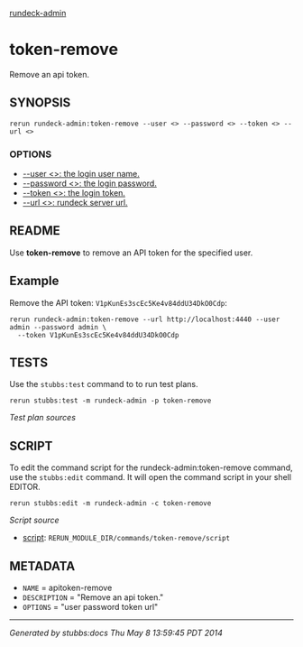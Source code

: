 [rundeck-admin](../../index.html)
# token-remove 

Remove an api token.

## SYNOPSIS

    rerun rundeck-admin:token-remove --user <> --password <> --token <> --url <>

### OPTIONS

* [    --user <>: the login user name.](../../options/user/index.html)
* [    --password <>: the login password.](../../options/password/index.html)
* [    --token <>: the login token.](../../options/token/index.html)
* [    --url <>: rundeck server url.](../../options/url/index.html)

## README

Use **token-remove** to remove an API token for the specified user.

Example
-------

Remove the API token: `V1pKunEs3scEc5Ke4v84ddU34DkO0Cdp`:

    rerun rundeck-admin:token-remove --url http://localhost:4440 --user admin --password admin \
      --token V1pKunEs3scEc5Ke4v84ddU34DkO0Cdp
    

## TESTS

Use the `stubbs:test` command to to run test plans.

    rerun stubbs:test -m rundeck-admin -p token-remove

*Test plan sources*



## SCRIPT

To edit the command script for the rundeck-admin:token-remove command, 
use the `stubbs:edit`
command. It will open the command script in your shell EDITOR.

    rerun stubbs:edit -m rundeck-admin -c token-remove

*Script source*

* [script](script.html): `RERUN_MODULE_DIR/commands/token-remove/script`

## METADATA

* `NAME` = apitoken-remove
* `DESCRIPTION` = "Remove an api token."
* `OPTIONS` = "user password token url"

----

*Generated by stubbs:docs Thu May  8 13:59:45 PDT 2014*

